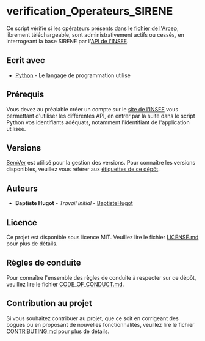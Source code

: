 # verification_Operateurs_SIRENE
Ce script vérifie si les opérateurs présents dans le [fichier de l'Arcep](https://www.data.gouv.fr/fr/datasets/identifiants-de-communications-electroniques/), librement téléchargeable, sont administrativement actifs ou cessés, en interrogeant la base SIRENE par l'[API de l'INSEE](https://api.insee.fr/catalogue/site/themes/wso2/subthemes/insee/pages/item-info.jag?name=Sirene&version=V3&provider=insee).

## Ecrit avec
* [Python](https://www.python.org/) - Le langage de programmation utilisé

## Prérequis
Vous devez au préalable créer un compte sur le [site de l'INSEE](https://api.insee.fr/catalogue/site/pages/list-apis.jag) vous permettant d'utiliser les différentes API, en entrer par la suite dans le script Python vos identifiants adéquats, notamment l'identifiant de l'application utilisée.

## Versions
[SemVer](http://semver.org/) est utilisé pour la gestion des versions. Pour connaître les versions disponibles, veuillez vous référer aux [étiquettes de ce dépôt](https://github.com/BaptisteHugot/verification_Operateurs_SIRENE/releases/).

## Auteurs
* **Baptiste Hugot** - *Travail initial* - [BaptisteHugot](https://github.com/BaptisteHugot)

## Licence
Ce projet est disponible sous licence MIT. Veuillez lire le fichier [LICENSE.md](LICENSE.md) pour plus de détails.

## Règles de conduite
Pour connaître l'ensemble des règles de conduite à respecter sur ce dépôt, veuillez lire le fichier [CODE_OF_CONDUCT.md](CODE_OF_CONDUCT.md).

## Contribution au projet
Si vous souhaitez contribuer au projet, que ce soit en corrigeant des bogues ou en proposant de nouvelles fonctionnalités, veuillez lire le fichier [CONTRIBUTING.md](CONTRIBUTING.md) pour plus de détails.